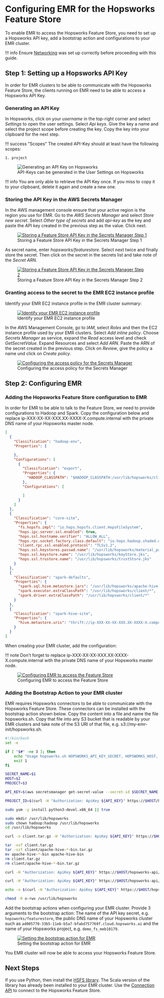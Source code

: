 # Configuring EMR for the Hopsworks Feature Store
To enable EMR to access the Hopsworks Feature Store, you need to set up a Hopsworks API key, add a bootstrap action and configurations to your EMR cluster.

!!! info
    Ensure [Networking](networking.md) was set up correctly before proceeding with this guide.

## Step 1: Setting up a Hopsworks API Key
In order for EMR clusters to be able to communicate with the Hopsworks Feature Store, the clients running on EMR need to be able to access a Hopsworks API Key.

### Generating an API Key

In Hopsworks, click on your *username* in the top-right corner and select *Settings* to open the user settings. Select *Api keys*. Give the key a name and select the project scope before creating the key. Copy the key into your clipboard for the next step.

!!! success "Scopes"
    The created API-Key should at least have the following scopes:

    1. project

<p align="center">
  <figure>
    <img src="../../../assets/images/emr/api_key.png" alt="Generating an API Key on Hopsworks">
    <figcaption>API-Keys can be generated in the User Settings on Hopsworks</figcaption>
  </figure>
</p>

!!! info
    You are only able to retrieve the API Key once. If you miss to copy it to your clipboard, delete it again and create a new one.

### Storing the API Key in the AWS Secrets Manager

In the AWS management console ensure that your active region is the region you use for EMR.
Go to the *AWS Secrets Manager* and select *Store new secret*. Select *Other type of secrets* and add *api-key*
as the key and paste the API key created in the previous step as the value. Click next.

<p align="center">
  <figure>
    <a  href="../../../assets/images/databricks/aws/databricks_secrets_manager_step_1.png">
      <img src="../../../assets/images/databricks/aws/databricks_secrets_manager_step_1.png" alt="Storing a Feature Store API Key in the Secrets Manager Step 1">
    </a>
    <figcaption>Storing a Feature Store API Key in the Secrets Manager Step 1</figcaption>
  </figure>
</p>

As secret name, enter *hopsworks/featurestore*. Select next twice and finally store the secret.
Then click on the secret in the secrets list and take note of the *Secret ARN*.

<p align="center">
  <figure>
    <a  href="../../../assets/images/emr/secrets_manager.png">
      <img src="../../../assets/images/emr/secrets_manager.png" alt="Storing a Feature Store API Key in the Secrets Manager Step 2">
    </a>
    <figcaption>Storing a Feature Store API Key in the Secrets Manager Step 2</figcaption>
  </figure>
</p>

### Granting access to the secret to the EMR EC2 instance profile

Identify your EMR EC2 instance profile in the EMR cluster summary:
<p align="center">
  <figure>
    <a  href="../../../assets/images/emr/emr_instance_profile.png">
      <img src="../../../assets/images/emr/emr_instance_profile.png" alt="Identify your EMR EC2 instance profile">
    </a>
    <figcaption>Identify your EMR EC2 instance profile</figcaption>
  </figure>
</p>


In the AWS Management Console, go to *IAM*, select *Roles* and then the EC2 instance profile used by your EMR clusters.
Select *Add inline policy*. Choose *Secrets Manager* as service, expand the *Read* access level and check *GetSecretValue*.
Expand Resources and select *Add ARN*. Paste the ARN of the secret created in the previous step.
Click on *Review*, give the policy a name und click on *Create policy*.

<p align="center">
  <figure>
    <a  href="../../../assets/images/emr/emr_policy.png">
      <img src="../../../assets/images/emr/emr_policy.png" alt="Configuring the access policy for the Secrets Manager">
    </a>
    <figcaption>Configuring the access policy for the Secrets Manager</figcaption>
  </figure>
</p>

## Step 2: Configuring EMR

### Adding the Hopsworks Feature Store configuration to EMR
In order for EMR to be able to talk to the Feature Store, we need to provide configurations to Hadoop and Spark.
Copy the configuration below and replace ip-XXX-XX-XX-XXX.XX-XXXX-X.compute.internal with the private DNS name of your Hopsworks master node.

```json
[
  {
    "Classification": "hadoop-env",
    "Properties": {

    },
    "Configurations": [
      {
        "Classification": "export",
        "Properties": {
          "HADOOP_CLASSPATH": "$HADOOP_CLASSPATH:/usr/lib/hopsworks/client/*"
        },
        "Configurations": [

        ]
      }
    ]
  },
  {
    "Classification": "core-site",
    "Properties": {
      "fs.hopsfs.impl": "io.hops.hopsfs.client.HopsFileSystem",
      "hops.ipc.server.ssl.enabled": true,
      "hops.ssl.hostname.verifier": "ALLOW_ALL",
      "hops.rpc.socket.factory.class.default": "io.hops.hadoop.shaded.org.apache.hadoop.net.HopsSSLSocketFactory",
      "client.rpc.ssl.enabled.protocol": "TLSv1.2",
      "hops.ssl.keystores.passwd.name": "/usr/lib/hopsworks/material_passwd",
      "hops.ssl.keystore.name": "/usr/lib/hopsworks/keyStore.jks",
      "hops.ssl.trustore.name": "/usr/lib/hopsworks/trustStore.jks"
    }
  },
  {
    "Classification": "spark-defaults",
    "Properties": {
      "spark.sql.hive.metastore.jars": "/usr/lib/hopsworks/apache-hive-bin/lib/*",
      "spark.executor.extraClassPath": "/usr/lib/hopsworks/client/*",
      "spark.driver.extraClassPath": "/usr/lib/hopsworks/client/*"
    }
  },
  {
    "Classification": "spark-hive-site",
    "Properties": {
      "hive.metastore.uris": "thrift://ip-XXX-XX-XX-XXX.XX-XXXX-X.compute.internal:9083"
    }
  }
]
```

When creating your EMR cluster, add the configuration:

!!! note
    Don't forget to replace ip-XXX-XX-XX-XXX.XX-XXXX-X.compute.internal with the private DNS name of your Hopsworks master node.

<p align="center">
  <figure>
    <a  href="../../../assets/images/emr/emr_config.png">
      <img src="../../../assets/images/emr/emr_config.png" alt="Configuring EMR to access the Feature Store">
    </a>
    <figcaption>Configuring EMR to access the Feature Store</figcaption>
  </figure>
</p>

### Adding the Bootstrap Action to your EMR cluster

EMR requires Hopsworks connectors to be able to communicate with the Hopsworks Feature Store. These connectors can be installed with the
bootstrap action shown below. Copy the content into a file and name the file hopsworks.sh. Copy that file into any S3 bucket that
is readable by your EMR clusters and take note of the S3 URI of that file, e.g. s3://my-emr-init/hopsworks.sh.

```bash
#!/bin/bash
set -e

if [ "$#" -ne 3 ]; then
    echo "Usage hopsworks.sh HOPSWORKS_API_KEY_SECRET, HOPSWORKS_HOST, PROJECT_NAME"
    exit 1
fi

SECRET_NAME=$1
HOST=$2
PROJECT=$3

API_KEY=$(aws secretsmanager get-secret-value --secret-id $SECRET_NAME | jq -r .SecretString | jq -r '.["api-key"]')

PROJECT_ID=$(curl -H "Authorization: ApiKey ${API_KEY}" https://$HOST/hopsworks-api/api/project/getProjectInfo/$PROJECT | jq -r .projectId)

sudo yum -y install python3-devel.x86_64 || true

sudo mkdir /usr/lib/hopsworks
sudo chown hadoop:hadoop /usr/lib/hopsworks
cd /usr/lib/hopsworks

curl -o client.tar.gz -H "Authorization: ApiKey ${API_KEY}" https://$HOST/hopsworks-api/api/project/$PROJECT_ID/client

tar -xvf client.tar.gz
tar -xzf client/apache-hive-*-bin.tar.gz
mv apache-hive-*-bin apache-hive-bin
rm client.tar.gz
rm client/apache-hive-*-bin.tar.gz

curl -H "Authorization: ApiKey ${API_KEY}" https://$HOST/hopsworks-api/api/project/$PROJECT_ID/credentials | jq -r .kStore | base64 -d > keyStore.jks

curl -H "Authorization: ApiKey ${API_KEY}" https://$HOST/hopsworks-api/api/project/$PROJECT_ID/credentials | jq -r .tStore | base64 -d > trustStore.jks

echo -n $(curl -H "Authorization: ApiKey ${API_KEY}" https://$HOST/hopsworks-api/api/project/$PROJECT_ID/credentials | jq -r .password) > material_passwd

chmod -R o-rwx /usr/lib/hopsworks
```

Add the bootstrap actions when configuring your EMR cluster. Provide 3 arguments to the bootstrap action: The name of the API key secret, e.g. `hopsworks/featurestore`,
the public DNS name of your Hopsworks cluster such as `ad005770-33b5-11eb-b5a7-bfabd757769f.cloud.hopsworks.ai` and the name of your Hopsworks project, e.g. `demo_fs_meb10179`.

<p align="center">
  <figure>
    <a  href="../../../assets/images/emr/emr_bootstrap_action.png">
      <img src="../../../assets/images/emr/emr_bootstrap_action.png" alt="Setting the bootstrap action for EMR">
    </a>
    <figcaption>Setting the bootstrap action for EMR</figcaption>
  </figure>
</p>

You EMR cluster will now be able to access your Hopsworks Feature Store.

## Next Steps

If you use Python, then install the [HSFS library](https://pypi.org/project/hsfs/). The Scala version of the library has already been installed to your EMR cluster.
Use the [Connection API](../../../generated/api/connection_api/) to connect to the Hopsworks Feature Store.
